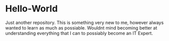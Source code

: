 # Hello-World
Just another repository.
This is something very new to me, however always wanted to learn as much as possiable. Wouldnt mind becoming better at understanding everything that I can to possiably become an IT Expert.
